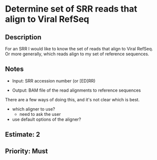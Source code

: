 # Determine set of SRR reads that align to Viral RefSeq

## Description

For an SRR I would like to know the set of reads that align to Viral RefSeq. Or more generally, which reads align to my set of reference
sequences.

## Notes

- Input: SRR accession number (or [ED]RR)

- Output: BAM file of the read alignments to reference sequences

There are a few ways of doing this, and it's not clear which is best. 

- which aligner to use?
	- need to ask the user
- use default options of the aligner?

## Estimate: 2
## Priority: Must

